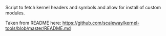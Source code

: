 Script to fetch kernel headers and symbols and allow for install of custom modules.

Taken from README here: https://github.com/scaleway/kernel-tools/blob/master/README.md
